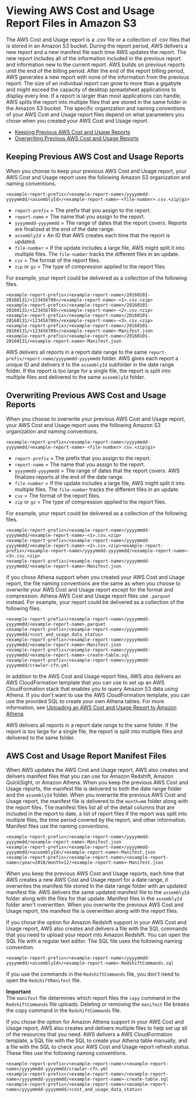 # Viewing AWS Cost and Usage Report Files in Amazon S3<a name="billing-reports-costusage-files"></a>

The AWS Cost and Usage report is a \.csv file or a collection of \.csv files that is stored in an Amazon S3 bucket\. During the report period, AWS delivers a new report and a new manifest file each time AWS updates the report\. The new report includes all of the information included in the previous report and information new to the current report\. AWS builds on previous reports until the end of the billing period\. After the end of the report billing period, AWS generates a new report with none of the information from the previous report\. The size of an individual report can grow to more than a gigabyte and might exceed the capacity of desktop spreadsheet applications to display every line\. If a report is larger than most applications can handle, AWS splits the report into multiple files that are stored in the same folder in the Amazon S3 bucket\. The specific organization and naming conventions of your AWS Cost and Usage report files depend on what parameters you chose when you created your AWS Cost and Usage report\.
+ [Keeping Previous AWS Cost and Usage Reports](#versioned)
+ [Overwriting Previous AWS Cost and Usage Reports](#overwrite)

## Keeping Previous AWS Cost and Usage Reports<a name="versioned"></a>

When you choose to keep your previous AWS Cost and Usage report, your AWS Cost and Usage report uses the following Amazon S3 organization and naming conventions\.

```
<example-report-prefix>/<example-report-name>/yyyymmdd-yyyymmdd/<assemblyId>/<example-report-name>-<file-number>.csv.<zip|gz>
```
+ `report-prefix` = The prefix that you assign to the report\.
+ `report-name` = The name that you assign to the report\.
+ `yyyymmdd-yyyymmdd` = The range of dates that the report covers\. Reports are finalized at the end of the date range\.
+ `assemblyId` = An ID that AWS creates each time that the report is updated\.
+ `file-number` = If the update includes a large file, AWS might split it into multiple files\. The `file-number` tracks the different files in an update\.
+ `csv` = The format of the report files\.
+ `zip` or `gz` = The type of compression applied to the report files\.

For example, your report could be delivered as a collection of the following files\.

```
<example-report-prefix>/<example-report-name>/20160101-20160131/<123456789>/<example-report-name>-<1>.csv.<zip>
<example-report-prefix>/<example-report-name>/20160101-20160131/<123456789>/<example-report-name>-<2>.csv.<zip>
<example-report-prefix>/<example-report-name>/20160101-20160131/<123456789>/<example-report-name>-<3>.csv.<zip>
<example-report-prefix>/<example-report-name>/20160101-20160131/<123456789>/<example-report-name>-Manifest.json
<example-report-prefix>/<example-report-name>/20160101-20160131/<example-report-name>-Manifest.json
```

AWS delivers all reports in a report date range to the same `report-prefix/report-name/yyyymmdd-yyyymmdd` folder\. AWS gives each report a unique ID and delivers it to the `assemblyId` subfolder in the date range folder\. If the report is too large for a single file, the report is split into multiple files and delivered to the same `assemblyId` folder\.

## Overwriting Previous AWS Cost and Usage Reports<a name="overwrite"></a>

When you choose to overwrite your previous AWS Cost and Usage report, your AWS Cost and Usage report uses the following Amazon S3 organization and naming conventions\.

```
<example-report-prefix>/<example-report-name>/yyyymmdd-yyyymmdd/<example-report-name>-<file-number>.csv.<zip|gz>
```
+ `report-prefix` = The prefix that you assign to the report\.
+ `report-name` = The name that you assign to the report\.
+ `yyyymmdd-yyyymmdd` = The range of dates that the report covers\. AWS finalizes reports at the end of the date range\.
+ `file-number` = If the update includes a large file, AWS might split it into multiple files\. The `file-number` tracks the different files in an update\.
+ `csv` = The format of the report files\.
+ `zip` or `gz` = The type of compression applied to the report files\.

For example, your report could be delivered as a collection of the following files\.

```
<example-report-prefix>/<example-report-name>/yyyymmdd-yyyymmdd/<example-report-name>-<1>.csv.<zip>
<example-report-prefix>/<example-report-name>/yyyymmdd-yyyymmdd/<example-report-name>-<2>.csv.<zip><example-report-prefix>/<example-report-name>/yyyymmdd-yyyymmdd/<example-report-name>-<3>.csv.<zip>
<example-report-prefix>/<example-report-name>/yyyymmdd-yyyymmdd/<example-report-name>-Manifest.json
```

If you chose Athena support when you created your AWS Cost and Usage report, the file naming conventions are the same as when you choose to overwrite your AWS Cost and Usage report except for the format and compression\. Athena AWS Cost and Usage report files use `.parquet` instead\. For example, your report could be delivered as a collection of the following files\.

```
<example-report-prefix>/<example-report-name>/yyyymmdd-yyyymmdd/<example-report-name>.parquet
<example-report-prefix>/<example-report-name>/yyyymmdd-yyyymmdd/<cost_and_usage_data_status>
<example-report-prefix>/<example-report-name>/yyyymmdd-yyyymmdd/<example-report-name>-Manifest.json
<example-report-prefix>/<example-report-name>/yyyymmdd-yyyymmdd/<example-report-name>-create-table.sql
<example-report-prefix>/<example-report-name>/yyyymmdd-yyyymmdd/crawler-cfn.yml
```

In addition to the AWS Cost and Usage report files, AWS also delivers an AWS CloudFormation template that you can use to set up an AWS CloudFormation stack that enables you to query Amazon S3 data using Athena\. If you don't want to use the AWS CloudFormation template, you can use the provided SQL to create your own Athena tables\. For more information, see [Uploading an AWS Cost and Usage Report to Amazon Athena](athena.md)\.

AWS delivers all reports in a report date range to the same folder\. If the report is too large for a single file, the report is split into multiple files and delivered to the same folder\.

## AWS Cost and Usage Report Manifest Files<a name="manifests"></a>

When AWS updates the AWS Cost and Usage report, AWS also creates and delivers manifest files that you can use for Amazon Redshift, Amazon QuickSight, or Amazon Athena\. When you keep the previous AWS Cost and Usage reports, the manifest file is delivered to both the date range folder and the `assemblyId` folder\. When you overwrite the previous AWS Cost and Usage report, the manifest file is delivered to the `month=mm` folder along with the report files\. The manifest files list all of the detail columns that are included in the report to date, a list of report files if the report was split into multiple files, the time period covered by the report, and other information\. Manifest files use the naming conventions\.

```
<example-report-prefix>/<example-report-name>/yyyymmdd-yyyymmdd/<example-report-name>-Manifest.json
<example-report-prefix>/<example-report-name>/yyyymmdd-yyyymmdd/<assemblyId>/<example-report-name>-Manifest.json
<example-report-prefix>/<example-report-name>/<example-report-name>/year=2018/month=12/<example-report-name>-Manifest.json
```

When you keep the previous AWS Cost and Usage reports, each time that AWS creates a new AWS Cost and Usage report for a date range, it overwrites the manifest file stored in the date range folder with an updated manifest file\. AWS delivers the same updated manifest file to the `assemblyId` folder along with the files for that update\. Manifest files in the `assemblyId` folder aren't overwritten\. When you overwrite the previous AWS Cost and Usage report, the manifest file is overwritten along with the report files\.

If you chose the option for Amazon Redshift support in your AWS Cost and Usage report, AWS also creates and delivers a file with the SQL commands that you need to upload your report into Amazon Redshift\. You can open the SQL file with a regular text editor\. The SQL file uses the following naming convention\.

```
<example-report-prefix>/<example-report-name>/yyyymmdd-yyyymmdd/<assemblyId>/<example-report-name>-RedshiftCommands.sql
```

If you use the commands in the `RedshiftCommands` file, you don't need to open the `RedshiftManifest` file\.

**Important**  
The `manifest` file determines which report files the `copy` command in the `RedshiftCommands` file uploads\. Deleting or removing the `manifest` file breaks the copy command in the `RedshiftCommands` file\.

If you chose the option for Amazon Athena support in your AWS Cost and Usage report, AWS also creates and delivers multiple files to help set up all of the resources that you need\. AWS delivers a AWS CloudFormation template, a SQL file with the SQL to create your Athena table manually, and a file with the SQL to check your AWS Cost and Usage report refresh status\. These files use the following naming conventions\.

```
<example-report-prefix>/<example-report-name>/<example-report-name>/yyyymmdd-yyyymmdd/crawler-cfn.yml
<example-report-prefix>/<example-report-name>/<example-report-name>/yyyymmdd-yyyymmdd/<example-report-name>-create-table.sql
<example-report-prefix>/<example-report-name>/<example-report-name>/yyyymmdd-yyyymmdd/<cost_and_usage_data_status>
```